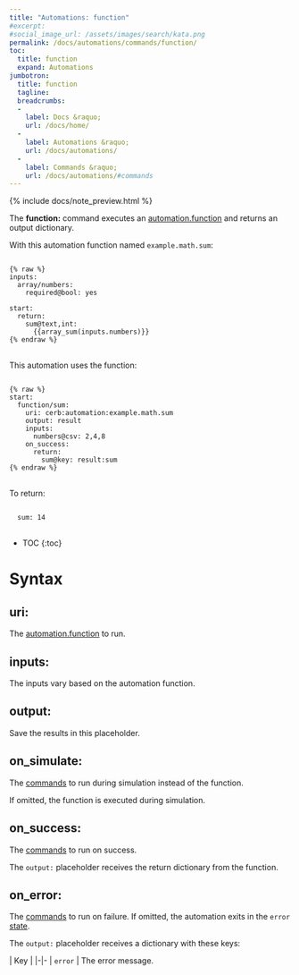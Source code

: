```yaml
---
title: "Automations: function"
#excerpt: 
#social_image_url: /assets/images/search/kata.png
permalink: /docs/automations/commands/function/
toc:
  title: function
  expand: Automations
jumbotron:
  title: function
  tagline: 
  breadcrumbs:
  -
    label: Docs &raquo;
    url: /docs/home/
  -
    label: Automations &raquo;
    url: /docs/automations/
  -
    label: Commands &raquo;
    url: /docs/automations/#commands
---
```


{% include docs/note_preview.html %}

The **function:** command executes an [automation.function](/docs/automations/triggers/automation.function/) and returns an output dictionary.

With this automation function named `example.math.sum`:

<pre>
<code class="language-cerb">
{% raw %}
inputs:
  array/numbers:
    required@bool: yes

start:
  return:
    sum@text,int:
      {{array_sum(inputs.numbers)}}
{% endraw %}
</code>
</pre>

This automation uses the function:

<pre>
<code class="language-cerb">
{% raw %}
start:
  function/sum:
    uri: cerb:automation:example.math.sum
    output: result
    inputs:
      numbers@csv: 2,4,8
    on_success:
      return:
        sum@key: result:sum
{% endraw %}
</code>
</pre>

To return:

<pre>
<code class="language-cerb">
  sum: 14
</code>
</pre>

* TOC
{:toc}

# Syntax

## uri:

The [automation.function](/docs/automations/triggers/automation.function/) to run.

## inputs:

The inputs vary based on the automation function.

## output:

Save the results in this placeholder.

## on_simulate:

The [commands](/docs/automations/#commands) to run during simulation instead of the function.

If omitted, the function is executed during simulation.

## on_success:

The [commands](/docs/automations/#commands) to run on success.

The `output:` placeholder receives the return dictionary from the function. 

## on_error:

The [commands](/docs/automations/#commands) to run on failure. If omitted, the automation exits in the `error` [state](/docs/automations/#exit-states).

The `output:` placeholder receives a dictionary with these keys:

| Key |
|-|-
| `error` | The error message.
